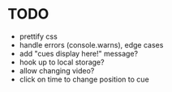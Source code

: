 # TODO

- prettify css
- handle errors (console.warns), edge cases
- add "cues display here!" message?
- hook up to local storage?
- allow changing video?
- click on time to change position to cue
